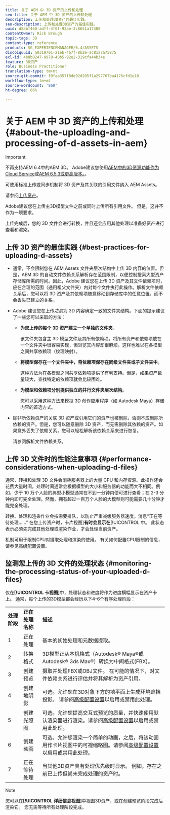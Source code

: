 ```yaml
---
title: 关于 AEM 中 3D 资产的上传和处理
seo-title: 关于 AEM 中 3D 资产的上传和处理
description: 上传和处理3D资产的最佳实践。
seo-description: 上传和处理3D资产的最佳实践。
uuid: d8abf460-adff-4f0f-92ae-2c8651a17488
contentOwner: Rick Brough
topic-tags: 3D
content-type: reference
products: SG_EXPERIENCEMANAGER/6.4/ASSETS
discoiquuid: a0319701-21eb-4b7f-8b2e-ac81a7a75875
exl-id: 4b8b0247-0978-40b5-92e2-319cfa44b34e
feature: 3D资产
role: Business Practitioner
translation-type: tm+mt
source-git-commit: f9faa357f8de92d205f1a297767ba4176cfd1e10
workflow-type: tm+mt
source-wordcount: '868'
ht-degree: 66%

---
```


# 关于 AEM 中 3D 资产的上传和处理 {#about-the-uploading-and-processing-of-d-assets-in-aem}

>[!IMPORTANT]
>
>不再支持AEM 6.4中的AEM 3D。 Adobe建议您使用[AEM中的3D资源功能作为Cloud Service](https://experienceleague.adobe.com/docs/experience-manager-cloud-service/assets/dynamicmedia/assets-3d.html#dynamicmedia)或[AEM 6.5.3或更高版本。](https://experienceleague.adobe.com/docs/experience-manager-65/assets/dynamic/assets-3d.html#dynamic)。

可使用标准上传或同步机制将 3D 资产及其关联的引用文件纳入 AEM Assets。

请参阅[上传资产](managing-assets-touch-ui.md#uploading-assets)。

Adobe建议您在上传主3D模型文件之前或同时上传所有引用文件。 但是，这并不作为一项要求。

上传完成后，您的 3D 文件会进行转换，并且还会应用其他处理以准备好资产进行查看和渲染。

## 上传 3D 资产的最佳实践 {#best-practices-for-uploading-d-assets}

* 通常，不会限制您在 AEM Assets 文件夹层次结构中上传 3D 内容的位置。但是，AEM 3D 的自动文件依赖关系解析存在范围限制，以便控制搜索大型资产存储库所需的时间。因此，Adobe 建议您在上传 3D 资产及其文件依赖项时，应在合理的范围（通用祖父文件夹）内对每个文件执行此操作。解析文件依赖关系后，您可以将 3D 资产及其依赖项随意移动到存储库中的任意位置，而不会丢失已建立的关系。
* Adobe 建议您在上传&#x200B;*之前*&#x200B;为 3D 内容确定一致的文件夹结构。下面的提示建议了一些您可以采取的方法：

   * **为您上传的每个 3D 资产建立一个单独的文件夹**。

      该文件夹包含主 3D 模型文件及其所有依赖项。将所有资产和依赖项放在一个文件夹中很容易实现，但浏览其内容却很麻烦。这样也难以在各模型之间共享依赖项（纹理映射）。

   * **将模型保存在一个文件夹中，将依赖项保存在同级文件夹或子文件夹中**。

      这种方法为在各模型之间共享依赖项提供了有利支持。但是，如果资产数量较大，查找特定的依赖项就会比较困难。

   * **为模型和依赖项分别提供独立的并行文件夹层次结构**。

      您可以采用这种方法来模拟 3D 创作应用程序（如 Autodesk Maya）存储内容的首选方式。

* 除非所依赖资产的关联 3D 资产或引用它们的资产也被删除，否则不应删除所依赖的资产。但是，您可以随意删除 3D 资产，而无需删除其依赖的资产。如果意外丢失了依赖关系，您可以轻松解析该依赖关系来进行恢复。

   请参阅解析文件依赖关系。

## 上传 3D 文件时的性能注意事项 {#performance-considerations-when-uploading-d-files}

通常，转换和处理 3D 文件会消耗服务器上的大量 CPU 和内存资源。此操作还会花费大量时间。处理时间通常会根据模型的大小和服务器的功能而大不相同。例如，少于 10 万个人脸的典型小模型通常在不到一分钟内便可进行查看；在 2-3 分钟内即可完全处理。然而，拥有超过一百万个人脸的大模型则可能需要几十分钟才能完全处理。

转换、处理和渲染作业会按需要排队，以防止严重减缓服务器速度。消息“正在等待处理……” 在您上传资产时，卡片视图&#x200B;]**有时会显示在**[!UICONTROL &#x200B;中。 此状态表示必须先完成其他处理或渲染作业，才会处理当前资产。

机制可用于限制CPU对摄取处理和渲染的使用。 有关如何配置CPU限制的信息，请参见[高级配置设置](advanced-config-3d.md)。

## 监测您上传的 3D 文件的处理状态 {#monitoring-the-processing-status-of-your-uploaded-d-files}

仅在&#x200B;**[!UICONTROL 卡视图]**&#x200B;中，处理状态和进度将作为进度横幅显示在资产卡上。 通常，每个上传的3D模型都会经历以下4-6个有序处理阶段：

<table> 
 <tbody> 
  <tr> 
   <td><strong>处理阶段</strong><br /> </td> 
   <td><strong>正在处理名称</strong></td> 
   <td><strong>描述</strong></td> 
  </tr> 
  <tr> 
   <td>1</td> 
   <td>正在处理</td> 
   <td>基本的初始处理和元数据提取。</td> 
  </tr> 
  <tr> 
   <td>2</td> 
   <td>转换格式</td> 
   <td>3D模型正从本机格式（Autodesk® Maya®或Autodesk® 3ds Max®）转换为中间格式(FBX)。</td> 
  </tr> 
  <tr> 
   <td>3</td> 
   <td>创建预览</td> 
   <td>摄取并处理FBX或OBJ文件。 在可能的情况下，对文件依赖关系进行评估并将其解析为资产引用。</td> 
  </tr> 
  <tr> 
   <td>4</td> 
   <td>创建地阴影</td> 
   <td>可选。允许您在3D对象下方的地平面上生成环境遮挡投影。 请参阅<a href="/help/assets/advanced-config-3d.md">高级配置设置</a>以启用或禁用此处理。</td> 
  </tr> 
  <tr> 
   <td>5<br /> </td> 
   <td>创建光照图</td> 
   <td>可选。允许您提高交互式预览的质量，并快速使用默认渲染器进行渲染。请参阅<a href="/help/assets/advanced-config-3d.md">高级配置设置</a>以启用或禁用此处理。</td> 
  </tr> 
  <tr> 
   <td>6<br /> </td> 
   <td>创建动画</td> 
   <td>可选。允许您渲染一个简单的动画，之后，将该动画用作卡片视图中的可视缩略图。请参阅<a href="/help/assets/advanced-config-3d.md">高级配置设置</a>以启用或禁用此处理。</td> 
  </tr> 
  <tr> 
   <td>7<br /> </td> 
   <td>正在等待处理</td> 
   <td>当其他3D资产具有处理优先级时显示。 例如，存在之前已上传但尚未完成处理的资产时。</td> 
  </tr> 
 </tbody> 
</table>

>[!NOTE]
>
>您可以在&#x200B;**[!UICONTROL 详细信息视图]**&#x200B;中视图3D资产，或在创建预览阶段完成后渲染它。 您无需等待所有处理阶段完成。
